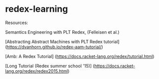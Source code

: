 # redex-learning

Resources: 

Semantics Engineering with PLT Redex, (Felleisen et al.)

[Abstracting Abstract Machines with PLT Redex tutorial] (https://dvanhorn.github.io/redex-aam-tutorial/) 

[Amb: A Redex Tutorial] (https://docs.racket-lang.org/redex/tutorial.html) 

[Long Tutorial (Redex summer school '15)] (https://docs.racket-lang.org/redex/redex2015.html)
